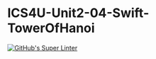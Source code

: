 # ICS4U-Unit2-04-Swift-TowerOfHanoi
[![GitHub's Super Linter](https://github.com/Jenoe-Balote/ICS4U-Unit2-04-Swift-TowerOfHanoi/workflows/GitHub's%20Super%20Linter/badge.svg)](https://github.com/Jenoe-Balote/ICS4U-Unit2-04-Swift-TowerOfHanoi/actions)
